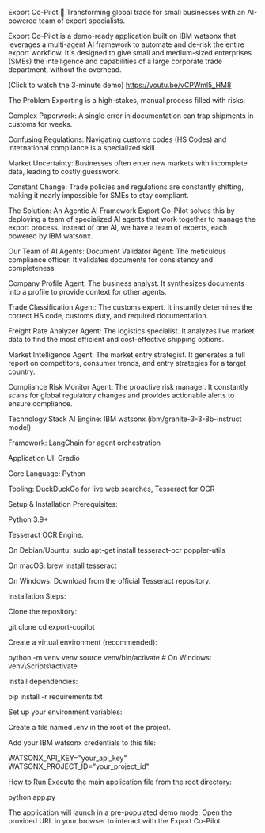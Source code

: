 Export Co-Pilot 🚀
Transforming global trade for small businesses with an AI-powered team of export specialists.

Export Co-Pilot is a demo-ready application built on IBM watsonx that leverages a multi-agent AI framework to automate and de-risk the entire export workflow. It's designed to give small and medium-sized enterprises (SMEs) the intelligence and capabilities of a large corporate trade department, without the overhead.


(Click to watch the 3-minute demo)
https://youtu.be/vCPWml5_HM8

The Problem
Exporting is a high-stakes, manual process filled with risks:

Complex Paperwork: A single error in documentation can trap shipments in customs for weeks.

Confusing Regulations: Navigating customs codes (HS Codes) and international compliance is a specialized skill.

Market Uncertainty: Businesses often enter new markets with incomplete data, leading to costly guesswork.

Constant Change: Trade policies and regulations are constantly shifting, making it nearly impossible for SMEs to stay compliant.

The Solution: An Agentic AI Framework
Export Co-Pilot solves this by deploying a team of specialized AI agents that work together to manage the export process. Instead of one AI, we have a team of experts, each powered by IBM watsonx.

Our Team of AI Agents:
Document Validator Agent: The meticulous compliance officer. It validates documents for consistency and completeness.

Company Profile Agent: The business analyst. It synthesizes documents into a profile to provide context for other agents.

Trade Classification Agent: The customs expert. It instantly determines the correct HS code, customs duty, and required documentation.

Freight Rate Analyzer Agent: The logistics specialist. It analyzes live market data to find the most efficient and cost-effective shipping options.

Market Intelligence Agent: The market entry strategist. It generates a full report on competitors, consumer trends, and entry strategies for a target country.

Compliance Risk Monitor Agent: The proactive risk manager. It constantly scans for global regulatory changes and provides actionable alerts to ensure compliance.

Technology Stack
AI Engine: IBM watsonx (ibm/granite-3-3-8b-instruct model)

Framework: LangChain for agent orchestration

Application UI: Gradio

Core Language: Python

Tooling: DuckDuckGo for live web searches, Tesseract for OCR

Setup & Installation
Prerequisites:

Python 3.9+

Tesseract OCR Engine.

On Debian/Ubuntu: sudo apt-get install tesseract-ocr poppler-utils

On macOS: brew install tesseract

On Windows: Download from the official Tesseract repository.

Installation Steps:

Clone the repository:

git clone <your-repo-url>
cd export-copilot

Create a virtual environment (recommended):

python -m venv venv
source venv/bin/activate  # On Windows: venv\Scripts\activate

Install dependencies:

pip install -r requirements.txt

Set up your environment variables:

Create a file named .env in the root of the project.

Add your IBM watsonx credentials to this file:

WATSONX_API_KEY="your_api_key"
WATSONX_PROJECT_ID="your_project_id"

How to Run
Execute the main application file from the root directory:

python app.py

The application will launch in a pre-populated demo mode. Open the provided URL in your browser to interact with the Export Co-Pilot.